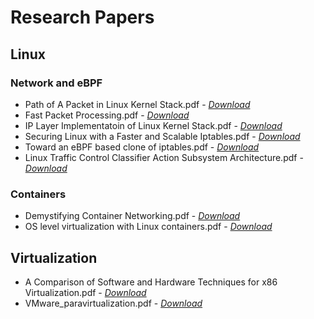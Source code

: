 # Research Papers

## Linux

### Network and eBPF

- Path of A Packet in Linux Kernel Stack.pdf - *[Download](./Path%20of%20A%20Packet%20in%20Linux%20Kernel%20Stack.pdf)*
- Fast Packet Processing.pdf - *[Download](./Fast%20Packet%20Processing.pdf)*
- IP Layer Implementatoin of Linux Kernel Stack.pdf - *[Download](./IP%20Layer%20Implementatoin%20of%20Linux%20Kernel%20Stack.pdf)*
- Securing Linux with a Faster and Scalable Iptables.pdf - *[Download](./Securing%20Linux%20with%20a%20Faster%20and%20Scalable%20Iptables.pdf)*
- Toward an eBPF based clone of iptables.pdf - *[Download](./Toward%20an%20eBPF-based%20clone%20of%20iptables.pdf)*
- Linux Traffic Control Classifier Action Subsystem Architecture.pdf - *[Download](./Linux-Traffic-Control-Classifier-Action-Subsystem-Architecture.pdf)*

### Containers

- Demystifying Container Networking.pdf - *[Download](./Demystifying%20Container%20Networking.pdf)*
- OS level virtualization with Linux containers.pdf - *[Download](./OS-level%20virtualization%20with%20Linux%20containers.pdf)*
  
## Virtualization

- A Comparison of Software and Hardware Techniques for x86 Virtualization.pdf - *[Download](./A%20Comparison%20of%20Software%20and%20Hardware%20Techniques%20for%20x86%20Virtualization.pdf)*
- VMware_paravirtualization.pdf - *[Download](./VMware_paravirtualization.pdf)*
